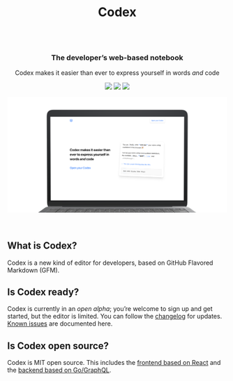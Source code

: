 <div align="center">
	<h1>
		Codex
		<br>
		<br>
	</h1>
  <h3>
		<br>
		The developer’s web-based notebook
	</h3>
	<p>
		Codex makes it easier than ever to express yourself in words <em>and</em> code
	</p>
	<p>
	  <img src="https://img.shields.io/badge/Chrome-black.svg?logo=google-chrome">
	  <img src="https://img.shields.io/badge/Firefox-black.svg?logo=mozilla-firefox">
  	<img src="https://img.shields.io/badge/Safari-black.svg?logo=safari">
	</p>
</div>

![](/public/social@2x.png)

<br>

## What is Codex?

Codex is a new kind of editor for developers, based on GitHub Flavored Markdown (GFM).

## Is Codex ready?

Codex is currently in an _open alpha_; you’re welcome to sign up and get started, but the editor is limited. You can follow the [changelog](https://opencodex.dev/changelog) for updates. [Known issues](https://changelog.opencodex.dev/issues) are documented here.

## Is Codex open source?

Codex is MIT open source. This includes the [frontend based on React](https://github.com/codex-src/codex-app) and the [backend based on Go/GraphQL](https://github.com/codex-src/codex-server2).
